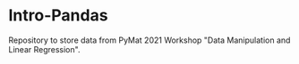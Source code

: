 # Intro-Pandas
Repository to store data from PyMat 2021 Workshop "Data Manipulation and Linear Regression".
